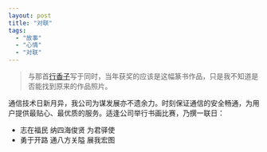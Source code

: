 ```yaml
---
layout: post
title: "对联"
tags:
  - "故事"
  - "心情"
  - "对联"
---
```



> 与那首[行香子](/past/2009/11/7/xing-xiang-zi-xiao-ling-tong/)写于同时，当年获奖的应该是这幅篆书作品，只是我不知道是否能找到原来的作品照片。


通信技术日新月异，我公司为谋发展亦不遗余力。时刻保证通信的安全畅通，为用户提供最贴心、最优质的服务。适逢公司举行书画比赛，乃撰一联日：

- 志在福民 纳四海俊贤 为君驿使
- 勇于开路 通八方关隘 展我宏图
